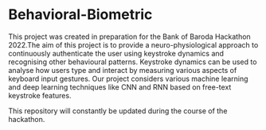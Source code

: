 # Behavioral-Biometric

This project was created in preparation for the Bank of Baroda Hackathon 2022.The aim of this project is to provide a neuro-physiological approach to continuously authenticate the user using keystroke dynamics and recognising other behavioural patterns. Keystroke dynamics can be used to analyse how users type and interact by measuring various aspects of keyboard input gestures. Our project considers various machine learning and deep learning techniques like CNN and RNN based on free-text keystroke features.

This repository will constantly be updated during the course of the hackathon.
